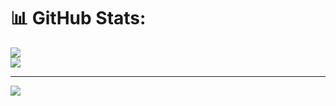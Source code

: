 # 📊 GitHub Stats:
![](https://github-readme-streak-stats.herokuapp.com/?user=BogdanStaziyev&theme=react&hide_border=true)<br/>
![](https://github-readme-stats.vercel.app/api/top-langs/?username=BogdanStaziyev&theme=react&hide_border=true&include_all_commits=true&count_private=true&layout=compact)

---
[![](https://visitcount.itsvg.in/api?id=BogdanStaziyev&icon=0&color=0)](https://visitcount.itsvg.in)
